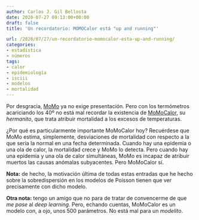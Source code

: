 ```yaml
---
author: Carlos J. Gil Bellosta
date: 2020-07-27 09:13:00+00:00
draft: false
title: 'Un recordatorio: MOMOCalor está "up and running"'

url: /2020/07/27/un-recordatorio-momocalor-esta-up-and-running/
categories:
- estadística
- números
tags:
- calor
- epidemiología
- isciii
- modelos
- mortalidad
---
```





Por desgracia, [MoMo](https://momo.isciii.es/public/momo/dashboard/momo_dashboard.html) ya no exige presentación. Pero con los termómetros acariciando los 40º no está mal recordar la existencia de [MoMoCalor](https://momo.isciii.es/public/momocalor), su _hermanito_, que trata atribuir mortalidad a los excesos de temperaturas.







¿Por qué es particularmente importante MoMoCalor hoy? Recuérdese que MoMo estima, simplemente, desviaciones de mortalidad con respecto a la que sería la normal en una fecha determinada. Cuando hay una epidemia o una ola de calor, la mortalidad crece y MoMo lo detecta. Pero cuando hay una epidemia y una ola de calor simultáneas, MoMo es incapaz de atribuir muertos las causas anómalas subyacentes. Pero MoMoCalor sí.







**Nota:** de hecho, la motivación última de todas estas entradas que he hecho sobre la sobredispersión en los modelos de Poisson tienen que ver precisamente con dicho modelo.







**Otra nota:** tengo un amigo que no para de tratar de convencerme de que _me pase_ al _deep learning_. Pero, echando cuentas, MoMoCalor es un modelo con, a ojo, unos 500 parámetros. No está mal para un _modelito_.



